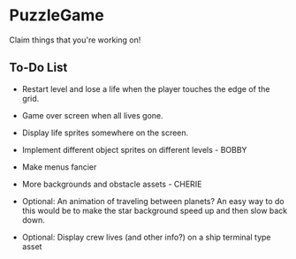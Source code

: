 # PuzzleGame

Claim things that you're working on!

To-Do List
----------
- Restart level and lose a life when the player touches the edge of the grid.
- Game over screen when all lives gone.
- Display life sprites somewhere on the screen.
- Implement different object sprites on different levels - BOBBY
- Make menus fancier
- More backgrounds and obstacle assets - CHERIE

- Optional: An animation of traveling between planets? An easy way to do this would be to make the star background
  speed up and then slow back down.
- Optional: Display crew lives (and other info?) on a ship terminal type asset
